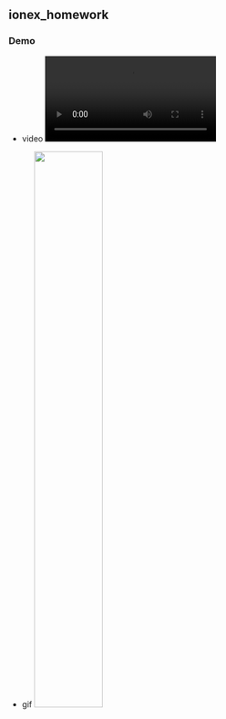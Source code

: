 ## ionex_homework

### Demo

- video
  <video src="[.gitbook/assets/ionex_demo.mov](https://github.com/merukoo0507/interview_homework/assets/5594453/fca6afe6-7be0-4ed9-b49f-bf2cf151a1fb
)" controls="controls" style="max-width: 400px;">
</video>

- gif
  <img src="https://github.com/merukoo0507/interview_homework/assets/5594453/0b481038-8399-4950-a3a3-60cd4ad7b907" width="50%">
